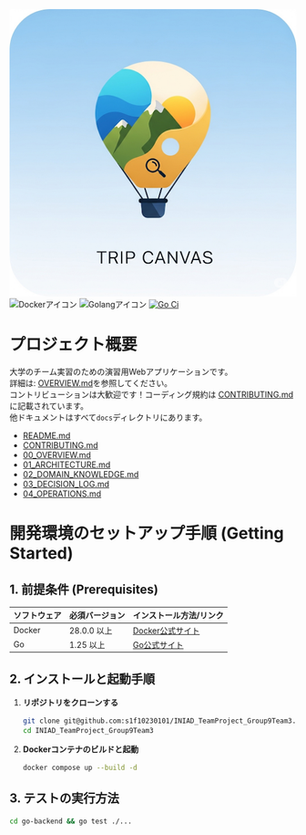 ![アプリアイコン](./img/appli-icon.png)
![Dockerアイコン](https://img.shields.io/badge/docker-28.0.0-blue.svg?logo=docker&style=flat)
![Golangアイコン](https://img.shields.io/badge/golang-1.25-blue.svg?logo=go&style=flat)
[![Go Ci](https://github.com/s1f10230101/INIAD_TeamProject_Group9Team3/actions/workflows/go_ci.yaml/badge.svg)](https://github.com/s1f10230101/INIAD_TeamProject_Group9Team3/actions/workflows/go_ci.yaml)

# プロジェクト概要
大学のチーム実習のための演習用Webアプリケーションです。  
詳細は: [OVERVIEW.md](/docs/00_OVERVIEW.md)を参照してください。  
コントリビューションは大歓迎です！コーディング規約は
[CONTRIBUTING.md](/docs/CONTRIBUTING.md)に記載されています。  
他ドキュメントはすべて`docs`ディレクトリにあります。
- [README.md](/docs/README.md)
- [CONTRIBUTING.md](/docs/CONTRIBUTING.md)
- [00_OVERVIEW.md](/docs/00_OVERVIEW.md)
- [01_ARCHITECTURE.md](/docs/01_ARCHITECTURE.md)
- [02_DOMAIN_KNOWLEDGE.md](/docs/02_DOMAIN_KNOWLEDGE.md)
- [03_DECISION_LOG.md](/docs/03_DECISION_LOG.md)
- [04_OPERATIONS.md](/docs/04_OPERATIONS.md)
# 開発環境のセットアップ手順 (Getting Started)

## 1. 前提条件 (Prerequisites)

| ソフトウェア | 必須バージョン | インストール方法/リンク                                 |
| :--- | :--- | :--- |
| Docker | 28.0.0 以上 | [Docker公式サイト](https://docs.docker.com/get-docker/) |
| Go     | 1.25 以上 | [Go公式サイト](https://go.dev/dl/)                   |

## 2. インストールと起動手順

1.  **リポジトリをクローンする**
    ```bash
    git clone git@github.com:s1f10230101/INIAD_TeamProject_Group9Team3.git
    cd INIAD_TeamProject_Group9Team3
    ```

2.  **Dockerコンテナのビルドと起動**
    ```bash
    docker compose up --build -d
    ```

## 3. テストの実行方法

```bash
cd go-backend && go test ./...
```
